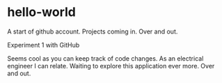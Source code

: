 # hello-world
A start of github account. Projects coming in. Over and out.

Experiment 1 with GitHub

Seems cool as you can keep track of code changes. As an electrical engineer I can relate.
Waiting to explore this application ever more. Over and out.

